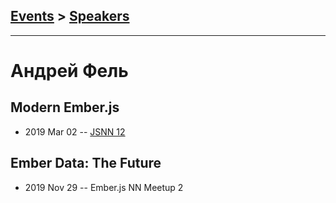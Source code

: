 ## [Events](../README.md) > [Speakers](../speakers.md)
---

# Андрей Фель

## Modern Ember.js
- 2019 Mar 02 -- [JSNN 12](https://www.youtube.com/watch?v=hMfdUlTjNJw)    
## Ember Data: The Future
- 2019 Nov 29 -- Ember.js NN Meetup 2    
